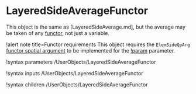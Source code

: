 # LayeredSideAverageFunctor

This object is the same as [LayeredSideAverage.md], but the average may be taken
of any [functor](Functors/index.md), not just a variable.

!alert note title=Functor requirements
This object requires the `ElemSideQpArg` [functor spatial argument](Functors/index.md) to be
implemented for the [!param](/UserObjects/LayeredSideAverageFunctor/functor) parameter.

!syntax parameters /UserObjects/LayeredSideAverageFunctor

!syntax inputs /UserObjects/LayeredSideAverageFunctor

!syntax children /UserObjects/LayeredSideAverageFunctor
